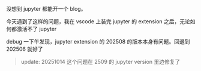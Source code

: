 没想到 jupyter 都能开一个 blog。

今天遇到了这样的问题，我在 vscode 上装完 jupyter 的 extension 之后，无论如何都激活不了 jupyter

debug 一下午发现，jupyter extension 的 202508 的版本本身有问题。回退到 202506 就好了

> update: 20251014 这个问题在 2509 的 jupyter version 里边修复了
